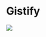 # Gistify

<a href="https://goreportcard.com/report/github.com/dineshsonachalam/gistify">
       <img src="https://goreportcard.com/badge/github.com/dineshsonachalam/gistify"/>
</a>


